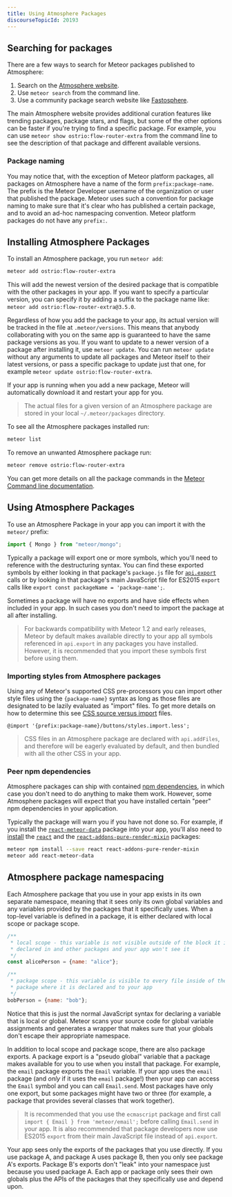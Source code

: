 ```yaml
---
title: Using Atmosphere Packages
discourseTopicId: 20193
---
```


<h2 id="atmosphere-searching">Searching for packages</h2>

There are a few ways to search for Meteor packages published to Atmosphere:

1. Search on the [Atmosphere website](https://atmospherejs.com/).
2. Use `meteor search` from the command line.
3. Use a community package search website like [Fastosphere](http://fastosphere.meteor.com/).

The main Atmosphere website provides additional curation features like trending packages, package stars, and flags, but some of the other options can be faster if you're trying to find a specific package. For example, you can use `meteor show ostrio:flow-router-extra` from the command line to see the description of that package and different available versions.

<h3 id="atmosphere-naming">Package naming</h3>

You may notice that, with the exception of Meteor platform packages, all packages on Atmosphere have a name of the form `prefix:package-name`. The prefix is the Meteor Developer username of the organization or user that published the package. Meteor uses such a convention for package naming to make sure that it's clear who has published a certain package, and to avoid an ad-hoc namespacing convention. Meteor platform packages do not have any `prefix:`.

<h2 id="installing-atmosphere">Installing Atmosphere Packages</h2>

To install an Atmosphere package, you run `meteor add`:

```bash
meteor add ostrio:flow-router-extra
```

This will add the newest version of the desired package that is compatible with the other packages in your app. If you want to specify a particular version, you can specify it by adding a suffix to the package name like: `meteor add ostrio:flow-router-extra@3.5.0`.

Regardless of how you add the package to your app, its actual version will be tracked in the file at `.meteor/versions`. This means that anybody collaborating with you on the same app is guaranteed to have the same package versions as you. If you want to update to a newer version of a package after installing it, use `meteor update`. You can run `meteor update` without any arguments to update all packages and Meteor itself to their latest versions, or pass a specific package to update just that one, for example `meteor update ostrio:flow-router-extra`.

If your app is running when you add a new package, Meteor will automatically download it and restart your app for you.

> The actual files for a given version of an Atmosphere package are stored in your local `~/.meteor/packages` directory.

To see all the Atmosphere packages installed run:

```bash
meteor list
```

To remove an unwanted Atmosphere package run:

```bash
meteor remove ostrio:flow-router-extra
```

You can get more details on all the package commands in the [Meteor Command line documentation](http://docs.meteor.com/#/full/meteorhelp).

<h2 id="using-atmosphere">Using Atmosphere Packages</h2>

To use an Atmosphere Package in your app you can import it with the `meteor/` prefix:

```js
import { Mongo } from "meteor/mongo";
```

Typically a package will export one or more symbols, which you'll need to reference with the destructuring syntax. You can find these exported symbols by either looking in that package's `package.js` file for [`api.export`](http://docs.meteor.com/#/full/pack_export) calls or by looking in that package's main JavaScript file for ES2015 `export ` calls like `export const packageName = 'package-name';`.

Sometimes a package will have no exports and have side effects when included in your app. In such cases you don't need to import the package at all after installing.

> For backwards compatibility with Meteor 1.2 and early releases, Meteor by default makes available directly to your app all symbols referenced in `api.export` in any packages you have installed. However, it is recommended that you import these symbols first before using them.

<h3 id="importing-atmosphere-styles">Importing styles from Atmosphere packages</h3>

Using any of Meteor's supported CSS pre-processors you can import other style files using the `{package-name}` syntax as long as those files are designated to be lazily evaluated as "import" files. To get more details on how to determine this see [CSS source versus import](build-tool.html#css-source-vs-import) files.

```less
@import '{prefix:package-name}/buttons/styles.import.less';
```

> CSS files in an Atmosphere package are declared with `api.addFiles`, and therefore will be eagerly evaluated by default, and then bundled with all the other CSS in your app.

<h3 id="peer-npm-dependencies">Peer npm dependencies</h3>

Atmosphere packages can ship with contained [npm dependencies](writing-packages.html#npm-dependencies), in which case you don't need to do anything to make them work. However, some Atmosphere packages will expect that you have installed certain "peer" npm dependencies in your application.

Typically the package will warn you if you have not done so. For example, if you install the [`react-meteor-data`](https://atmospherejs.com/meteor/react-meteor-data) package into your app, you'll also need to [install](#installing-npm) the [`react`](https://www.npmjs.com/package/react) and the [`react-addons-pure-render-mixin`](https://www.npmjs.com/package/react-addons-pure-render-mixin) packages:

```bash
meteor npm install --save react react-addons-pure-render-mixin
meteor add react-meteor-data
```

<h2 id="package-namespacing">Atmosphere package namespacing</h2>

Each Atmosphere package that you use in your app exists in its own separate namespace, meaning that it sees only its own global variables and any variables provided by the packages that it specifically uses. When a top-level variable is defined in a package, it is either declared with local scope or package scope.

```js
/**
 * local scope - this variable is not visible outside of the block it is
 * declared in and other packages and your app won't see it
 */
const alicePerson = {name: "alice"};

/**
 * package scope - this variable is visible to every file inside of the
 * package where it is declared and to your app
 */
bobPerson = {name: "bob"};
```

Notice that this is just the normal JavaScript syntax for declaring a variable that is local or global. Meteor scans your source code for global variable assignments and generates a wrapper that makes sure that your globals don't escape their appropriate namespace.

In addition to local scope and package scope, there are also package exports. A package export is a "pseudo global" variable that a package makes available for you to use when you install that package. For example, the `email` package exports the `Email` variable. If your app uses the `email` package (and _only_ if it uses the `email` package!) then your app can access the `Email` symbol and you can call `Email.send`. Most packages have only one export, but some packages might have two or three (for example, a package that provides several classes that work together).

> It is recommended that you use the `ecmascript` package and first call `import { Email } from 'meteor/email';` before calling `Email.send` in your app. It is also recommended that package developers now use ES2015 `export` from their main JavaScript file instead of `api.export`.

Your app sees only the exports of the packages that you use directly. If you use package A, and package A uses package B, then you only see package A's exports. Package B's exports don't "leak" into your namespace just because you used package A. Each app or package only sees their own globals plus the APIs of the packages that they specifically use and depend upon.
